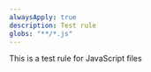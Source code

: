 ```yaml
---
alwaysApply: true
description: Test rule
globs: "**/*.js"
---
```


This is a test rule for JavaScript files